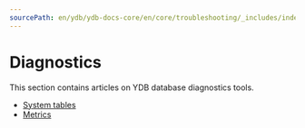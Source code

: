 ```yaml
---
sourcePath: en/ydb/ydb-docs-core/en/core/troubleshooting/_includes/index.md
---
```

# Diagnostics

This section contains articles on YDB database diagnostics tools.

- [System tables](../system_views_db.md)
- [Metrics](../monitoring.md)

